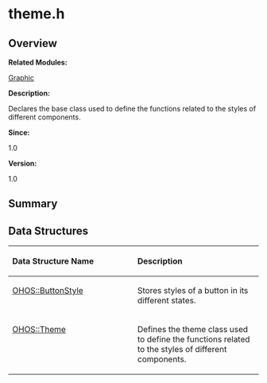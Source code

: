 # theme.h<a name="EN-US_TOPIC_0000001055678074"></a>

## **Overview**<a name="section1799570392093527"></a>

**Related Modules:**

[Graphic](graphic.md)

**Description:**

Declares the base class used to define the functions related to the styles of different components. 

**Since:**

1.0

**Version:**

1.0

## **Summary**<a name="section722184650093527"></a>

## Data Structures<a name="nested-classes"></a>

<a name="table951013518093527"></a>
<table><thead align="left"><tr id="row767572653093527"><th class="cellrowborder" valign="top" width="50%" id="mcps1.1.3.1.1"><p id="p1311875199093527"><a name="p1311875199093527"></a><a name="p1311875199093527"></a>Data Structure Name</p>
</th>
<th class="cellrowborder" valign="top" width="50%" id="mcps1.1.3.1.2"><p id="p2004793724093527"><a name="p2004793724093527"></a><a name="p2004793724093527"></a>Description</p>
</th>
</tr>
</thead>
<tbody><tr id="row1387773875093527"><td class="cellrowborder" valign="top" width="50%" headers="mcps1.1.3.1.1 "><p id="p438852633093527"><a name="p438852633093527"></a><a name="p438852633093527"></a><a href="ohos-buttonstyle.md">OHOS::ButtonStyle</a></p>
</td>
<td class="cellrowborder" valign="top" width="50%" headers="mcps1.1.3.1.2 "><p id="p1798569659093527"><a name="p1798569659093527"></a><a name="p1798569659093527"></a>Stores styles of a button in its different states. </p>
</td>
</tr>
<tr id="row800093747093527"><td class="cellrowborder" valign="top" width="50%" headers="mcps1.1.3.1.1 "><p id="p1974281757093527"><a name="p1974281757093527"></a><a name="p1974281757093527"></a><a href="ohos-theme.md">OHOS::Theme</a></p>
</td>
<td class="cellrowborder" valign="top" width="50%" headers="mcps1.1.3.1.2 "><p id="p1245150066093527"><a name="p1245150066093527"></a><a name="p1245150066093527"></a>Defines the theme class used to define the functions related to the styles of different components. </p>
</td>
</tr>
</tbody>
</table>

